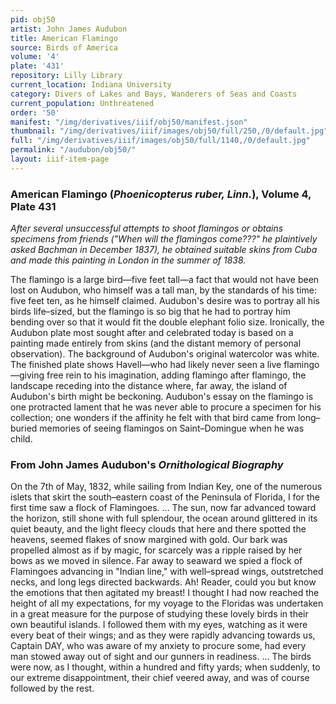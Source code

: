 ```yaml
---
pid: obj50
artist: John James Audubon
title: American Flamingo
source: Birds of America
volume: '4'
plate: '431'
repository: Lilly Library
current_location: Indiana University
category: Divers of Lakes and Bays, Wanderers of Seas and Coasts
current_population: Unthreatened
order: '50'
manifest: "/img/derivatives/iiif/obj50/manifest.json"
thumbnail: "/img/derivatives/iiif/images/obj50/full/250,/0/default.jpg"
full: "/img/derivatives/iiif/images/obj50/full/1140,/0/default.jpg"
permalink: "/audubon/obj50/"
layout: iiif-item-page
---
```


### American Flamingo (_Phoenicopterus ruber, Linn._), Volume 4, Plate 431

_After several unsuccessful attempts to shoot flamingos or obtains specimens from friends ("When will the flamingos come???" he plaintively asked Bachman in December 1837), he obtained suitable skins from Cuba and made this painting in London in the summer of 1838._

The flamingo is a large bird—five feet tall—a fact that would not have been lost on Audubon, who himself was a tall man, by the standards of his time: five feet ten, as he himself claimed. Audubon's desire was to portray all his birds life–sized, but the flamingo is so big that he had to portray him bending over so that it would fit the double elephant folio size. Ironically, the Audubon plate most sought after and celebrated today is based on a painting made entirely from skins (and the distant memory of personal observation). The background of Audubon's original watercolor was white. The finished plate shows Havell—who had likely never seen a live flamingo—giving free rein to his imagination, adding flamingo after flamingo, the landscape receding into the distance where, far away, the island of Audubon's birth might be beckoning. Audubon's essay on the flamingo is one protracted lament that he was never able to procure a specimen for his collection; one wonders if the affinity he felt with that bird came from long–buried memories of seeing flamingos on Saint–Domingue when he was child.

### From John James Audubon's _Ornithological Biography_

On the 7th of May, 1832, while sailing from Indian Key, one of the numerous islets that skirt the south–eastern coast of the Peninsula of Florida, I for the first time saw a flock of Flamingoes. ... The sun, now far advanced toward the horizon, still shone with full splendour, the ocean around glittered in its quiet beauty, and the light fleecy clouds that here and there spotted the heavens, seemed flakes of snow margined with gold. Our bark was propelled almost as if by magic, for scarcely was a ripple raised by her bows as we moved in silence. Far away to seaward we spied a flock of Flamingoes advancing in "Indian line," with well–spread wings, outstretched necks, and long legs directed backwards. Ah! Reader, could you but know the emotions that then agitated my breast! I thought I had now reached the height of all my expectations, for my voyage to the Floridas was undertaken in a great measure for the purpose of studying these lovely birds in their own beautiful islands. I followed them with my eyes, watching as it were every beat of their wings; and as they were rapidly advancing towards us, Captain DAY, who was aware of my anxiety to procure some, had every man stowed away out of sight and our gunners in readiness. ... The birds were now, as I thought, within a hundred and fifty yards; when suddenly, to our extreme disappointment, their chief veered away, and was of course followed by the rest.
